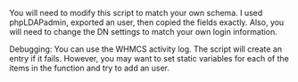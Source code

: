 You will need to modify this script to match your own schema. I used phpLDAPadmin, exported an user, then copied the fields exactly. Also, you will need to change the DN settings to match your own login information.


Debugging:
You can use the WHMCS activity log. The script will create an entry if it fails. However, you may want to set static variables for each of the items in the function and try to add an user.